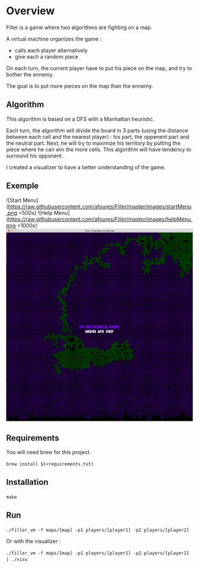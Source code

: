 # Overview

Filler is a game where two algorithms are fighting on a map. 

A virtual machine organizes the game :
- calls each player alternatively
- give each a random piece

On each turn, the current player have to put his piece on the map, and try to bother the ennemy.

The goal is to put more pieces on the map than the ennemy. 

## Algorithm

This algorithm is based on a DFS with a Manhattan heuristic.

Each turn, the algorithm will divide the board in 3 parts (using the distance between each cell and the nearest player) : his part, the oppenent part and the neutral part.
Next, he will try to maximize his territory by putting the piece where he can win the more cells. This algorithm will have tendency to surround his opponent.

I created a visualizer to have a better understanding of the game.

## Exemple

![Start Menu](https://raw.githubusercontent.com/afoures/Filler/master/images/startMenu.png =500x)
![Help Menu](https://raw.githubusercontent.com/afoures/Filler/master/images/helpMenu.png =1000x)
![Winner](https://raw.githubusercontent.com/afoures/Filler/master/images/winner.png)

## Requirements

You will need brew for this project.

`brew install $(<requirements.txt)`

## Installation

`make`

## Run

`./filler_vm -f maps/[map] -p1 players/[player1] -p2 players/[player2]`

Or with the visualizer :

`./filler_vm -f maps/[map] -p1 players/[player1] -p2 players/[player2] | ./visu`
